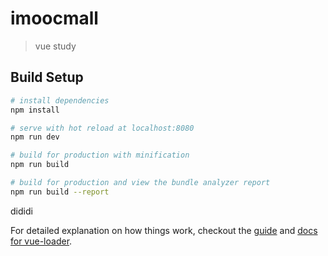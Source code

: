 # imoocmall

> vue study

## Build Setup

``` bash
# install dependencies
npm install

# serve with hot reload at localhost:8080
npm run dev

# build for production with minification
npm run build

# build for production and view the bundle analyzer report
npm run build --report
```

dididi

For detailed explanation on how things work, checkout the [guide](http://vuejs-templates.github.io/webpack/) and [docs for vue-loader](http://vuejs.github.io/vue-loader).

